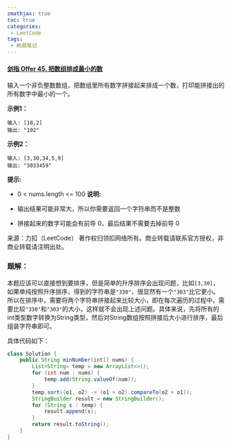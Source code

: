 ```yaml
---
zmathjax: true
toc: true
categories:
 - LeetCode
tags:
 - 刷题笔记
---
```


#### [剑指 Offer 45. 把数组排成最小的数](https://leetcode-cn.com/problems/ba-shu-zu-pai-cheng-zui-xiao-de-shu-lcof/)

输入一个非负整数数组，把数组里所有数字拼接起来排成一个数，打印能拼接出的所有数字中最小的一个。

<!--more-->

**示例1：**

```
输入: [10,2]
输出: "102"
```

**示例2：**

```
输入: [3,30,34,5,9]
输出: "3033459"
```

**提示:**

-   0 < nums.length <= 100
    **说明:**

-   输出结果可能非常大，所以你需要返回一个字符串而不是整数
-   拼接起来的数字可能会有前导 0，最后结果不需要去掉前导 0

来源：力扣（LeetCode）
著作权归领扣网络所有。商业转载请联系官方授权，非商业转载请注明出处。

### 题解：

本题应该可以直接想到要排序，但是简单的升序排序会出现问题，比如`[3,30]`，如果单纯按照升序排序，得到的字符串是`"330"`，很显然有一个`"303"`比它更小。所以在排序中，需要将两个字符串拼接起来比较大小，即在每次遍历的过程中，需要比较`"330"`和`"303"`的大小，这样就不会出现上述问题。具体来说，先将所有的int类型数字转换为String类型，然后对String数组按照拼接后大小进行排序，最后组装字符串即可。

具体代码如下：

```java
class Solution {
    public String minNumber(int[] nums) {
        List<String> temp = new ArrayList<>();
        for (int num : nums) {
            temp.add(String.valueOf(num));
        }
        temp.sort((o1, o2) -> (o1 + o2).compareTo(o2 + o1));
        StringBuilder result = new StringBuilder();
        for (String s : temp) {
            result.append(s);
        }
        return result.toString();
    }
}
```

